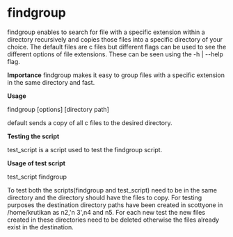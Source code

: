 # findgroup
findgroup enables to search for file with a specific extension within a directory recursively and copies those files into a specific directory of your choice. The default files are c files but different flags can be used to see the different options of file extensions. These can be seen using the -h | --help flag. 

**Importance**
findgroup makes it easy to group files with a specific extension in the same directory and fast.

**Usage**

findgroup [options] [directory path]

  default sends a copy of all c files to the desired directory. 
  
  **Testing the script**
  
  test_script is a script used to test the findgroup script.
  
  **Usage of test script**
  
  test_script findgroup
  
  To test both the scripts(findgroup and test_script) need to be in the same directory and the directory should have the files to copy. 
  For testing purposes the destination directory paths have been created in scottyone in /home/krutikan as n2,'n 3',n4 and n5.
  For each new test the new files created in these directories need to be deleted otherwise the files already exist in the destination.

